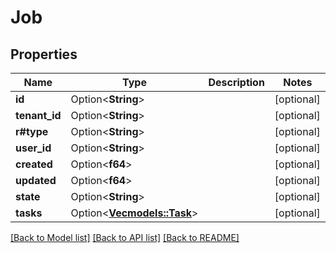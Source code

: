 # Job

## Properties

Name | Type | Description | Notes
------------ | ------------- | ------------- | -------------
**id** | Option<**String**> |  | [optional]
**tenant_id** | Option<**String**> |  | [optional]
**r#type** | Option<**String**> |  | [optional]
**user_id** | Option<**String**> |  | [optional]
**created** | Option<**f64**> |  | [optional]
**updated** | Option<**f64**> |  | [optional]
**state** | Option<**String**> |  | [optional]
**tasks** | Option<[**Vec<models::Task>**](Task.md)> |  | [optional]

[[Back to Model list]](../README.md#documentation-for-models) [[Back to API list]](../README.md#documentation-for-api-endpoints) [[Back to README]](../README.md)


